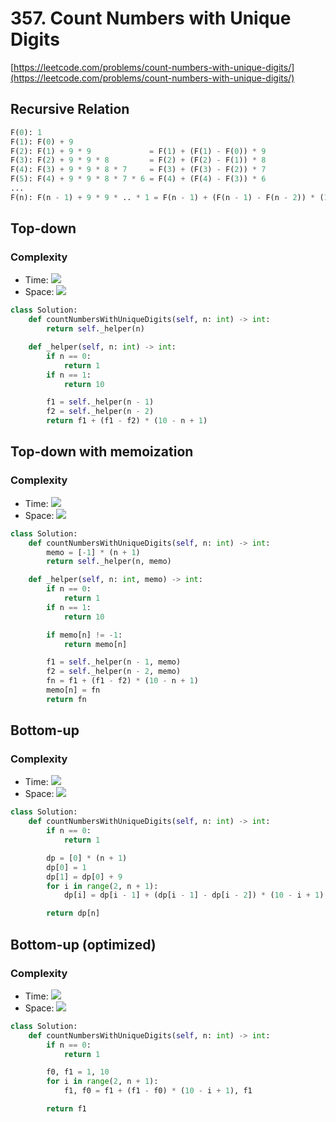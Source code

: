 # 357. Count Numbers with Unique Digits
[https://leetcode.com/problems/count-numbers-with-unique-digits/](https://leetcode.com/problems/count-numbers-with-unique-digits/)

## Recursive Relation
```python
F(0): 1
F(1): F(0) + 9
F(2): F(1) + 9 * 9             = F(1) + (F(1) - F(0)) * 9
F(3): F(2) + 9 * 9 * 8         = F(2) + (F(2) - F(1)) * 8
F(4): F(3) + 9 * 9 * 8 * 7     = F(3) + (F(3) - F(2)) * 7
F(5): F(4) + 9 * 9 * 8 * 7 * 6 = F(4) + (F(4) - F(3)) * 6
...
F(n): F(n - 1) + 9 * 9 * .. * 1 = F(n - 1) + (F(n - 1) - F(n - 2)) * (10 - n + 1)
```

## Top-down
### Complexity
- Time: <img src="https://render.githubusercontent.com/render/math?math=\mathcal{O}(2^n)">
- Space: <img src="https://render.githubusercontent.com/render/math?math=\mathcal{O}(n)">
```python
class Solution:
    def countNumbersWithUniqueDigits(self, n: int) -> int:
        return self._helper(n)

    def _helper(self, n: int) -> int:
        if n == 0:
            return 1
        if n == 1:
            return 10

        f1 = self._helper(n - 1)
        f2 = self._helper(n - 2)
        return f1 + (f1 - f2) * (10 - n + 1)
```

## Top-down with memoization
### Complexity
- Time:  <img src="https://render.githubusercontent.com/render/math?math=\mathcal{O}(n)">
- Space: <img src="https://render.githubusercontent.com/render/math?math=\mathcal{O}(n)">

```python
class Solution:
    def countNumbersWithUniqueDigits(self, n: int) -> int:
        memo = [-1] * (n + 1)
        return self._helper(n, memo)

    def _helper(self, n: int, memo) -> int:
        if n == 0:
            return 1
        if n == 1:
            return 10

        if memo[n] != -1:
            return memo[n]

        f1 = self._helper(n - 1, memo)
        f2 = self._helper(n - 2, memo)
        fn = f1 + (f1 - f2) * (10 - n + 1)
        memo[n] = fn
        return fn
```

## Bottom-up
### Complexity
- Time:  <img src="https://render.githubusercontent.com/render/math?math=\mathcal{O}(n)">
- Space: <img src="https://render.githubusercontent.com/render/math?math=\mathcal{O}(n)">

```python
class Solution:
    def countNumbersWithUniqueDigits(self, n: int) -> int:
        if n == 0:
            return 1

        dp = [0] * (n + 1)
        dp[0] = 1
        dp[1] = dp[0] + 9
        for i in range(2, n + 1):
            dp[i] = dp[i - 1] + (dp[i - 1] - dp[i - 2]) * (10 - i + 1)

        return dp[n]
```

## Bottom-up (optimized)
### Complexity
- Time:  <img src="https://render.githubusercontent.com/render/math?math=\mathcal{O}(n)">
- Space: <img src="https://render.githubusercontent.com/render/math?math=\mathcal{O}(1)">

```python
class Solution:
    def countNumbersWithUniqueDigits(self, n: int) -> int:
        if n == 0:
            return 1

        f0, f1 = 1, 10
        for i in range(2, n + 1):
            f1, f0 = f1 + (f1 - f0) * (10 - i + 1), f1

        return f1
```
